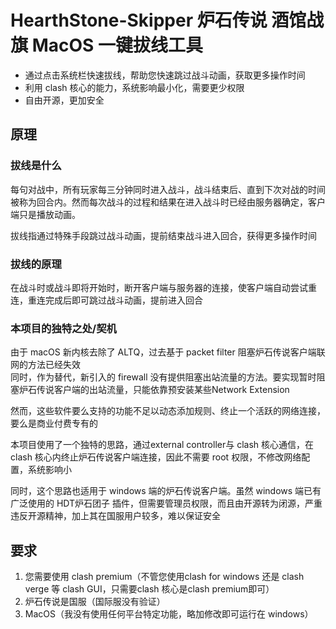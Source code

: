 # HearthStone-Skipper 炉石传说 酒馆战旗 MacOS 一键拔线工具
- 通过点击系统栏快速拔线，帮助您快速跳过战斗动画，获取更多操作时间
- 利用 clash 核心的能力，系统影响最小化，需要更少权限
- 自由开源，更加安全
## 原理
### 拔线是什么
每句对战中，所有玩家每三分钟同时进入战斗，战斗结束后、直到下次对战的时间被称为回合内。然而每次战斗的过程和结果在进入战斗时已经由服务器确定，客户端只是播放动画。

拔线指通过特殊手段跳过战斗动画，提前结束战斗进入回合，获得更多操作时间
### 拔线的原理
在战斗时或战斗即将开始时，断开客户端与服务器的连接，使客户端自动尝试重连，重连完成后即可跳过战斗动画，提前进入回合
### 本项目的独特之处/契机
由于 macOS 新内核去除了 ALTQ，过去基于 packet filter 阻塞炉石传说客户端联网的方法已经失效  
同时，作为替代，新引入的 firewall 没有提供阻塞出站流量的方法。要实现暂时阻塞炉石传说客户端的出站流量，只能依靠预安装某些Network Extension  

然而，这些软件要么支持的功能不足以动态添加规则、终止一个活跃的网络连接，要么是商业付费专有的

本项目使用了一个独特的思路，通过external controller与 clash 核心通信，在 clash 核心内终止炉石传说客户端连接，因此不需要 root 权限，不修改网络配置，系统影响小

同时，这个思路也适用于 windows 端的炉石传说客户端。虽然 windows 端已有广泛使用的 HDT炉石团子 插件，但需要管理员权限，而且由开源转为闭源，严重违反开源精神，加上其在国服用户较多，难以保证安全

## 要求
1. 您需要使用 clash premium（不管您使用clash for windows 还是 clash verge 等 clash GUI，只需要clash 核心是clash premium即可）
2. 炉石传说是国服（国际服没有验证）
3. MacOS（我没有使用任何平台特定功能，略加修改即可运行在 windows）

